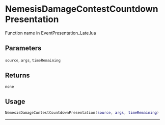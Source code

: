 # NemesisDamageContestCountdownPresentation
Function name in EventPresentation_Late.lua
## Parameters
`source`, `args`, `timeRemaining`
## Returns
`none`
## Usage
```lua
NemesisDamageContestCountdownPresentation(source, args, timeRemaining)
```
---
